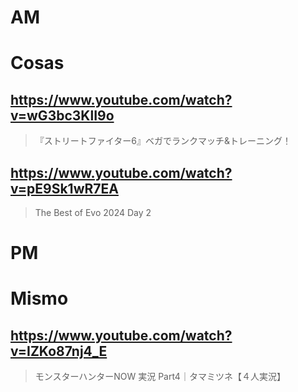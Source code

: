 # AM
# Cosas

## https://www.youtube.com/watch?v=wG3bc3KlI9o 

> 『ストリートファイター6』ベガでランクマッチ&トレーニング！ 

## https://www.youtube.com/watch?v=pE9Sk1wR7EA

> The Best of Evo 2024 Day 2 

# PM
# Mismo

## https://www.youtube.com/watch?v=IZKo87nj4_E

> モンスターハンターNOW 実況 Part4｜タマミツネ【４人実況】 
